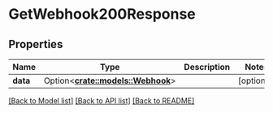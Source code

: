 # GetWebhook200Response

## Properties

Name | Type | Description | Notes
------------ | ------------- | ------------- | -------------
**data** | Option<[**crate::models::Webhook**](Webhook.md)> |  | [optional]

[[Back to Model list]](../README.md#documentation-for-models) [[Back to API list]](../README.md#documentation-for-api-endpoints) [[Back to README]](../README.md)


